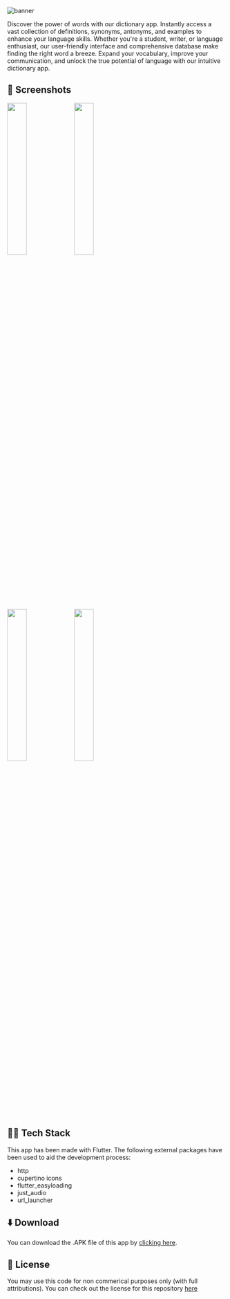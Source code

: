 ![banner](https://github.com/lightlessdays/Word-Lock/assets/97734029/6ba61c44-ab7b-4f66-a20e-4e5db374617d)

Discover the power of words with our dictionary app. Instantly access a vast collection of definitions, synonyms, antonyms, and examples to enhance your language skills. Whether you're a student, writer, or language enthusiast, our user-friendly interface and comprehensive database make finding the right word a breeze. Expand your vocabulary, improve your communication, and unlock the true potential of language with our intuitive dictionary app.

## 📱 Screenshots

<img src="https://github.com/lightlessdays/Word-Lock/assets/97734029/610f01d5-e7b1-4766-9d1f-2ccd6e90350f" width=30%>   <img src="https://github.com/lightlessdays/Word-Lock/assets/97734029/93ac52fe-4cdb-475a-b7af-e77ff4f78d22" width=30%><br><img src="https://github.com/lightlessdays/Word-Lock/assets/97734029/b5ad51c9-7bc4-43da-8ade-fbeb1eee8a64" width=30%>   <img src="https://github.com/lightlessdays/Word-Lock/assets/97734029/5de0d40a-13da-466e-816e-85c8c171ae64" width=30%>



## 🧑‍💻 Tech Stack

This app has been made with Flutter. The following external packages have been used to aid the development process:
- http
- cupertino icons
- flutter_easyloading
- just_audio
- url_launcher

## ⬇️ Download

You can download the .APK file of this app by [clicking here](https://github.com/lightlessdays/Word-Lock/raw/main/app-release.apk).

## 🤝 License

You may use this code for non commerical purposes only (with full attributions). You can check out the license for this repository [here](LICENSE.md)
